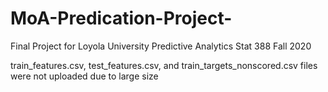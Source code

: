 # MoA-Predication-Project-
Final Project for Loyola University Predictive Analytics Stat 388 Fall 2020

train_features.csv, test_features.csv, and train_targets_nonscored.csv files were not uploaded due to large size
